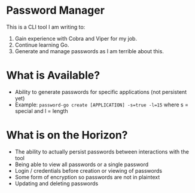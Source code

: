 # Password Manager
This is a CLI tool I am writing to:
1. Gain experience with Cobra and Viper for my job.
2. Continue learning Go.
3. Generate and manage passwords as I am terrible about this.

# What is Available?
- Ability to generate passwords for specific applications (not persistent yet)
- Example: `password-go create [APPLICATION] -s=true -l=15` where s = special and l = length

# What is on the Horizon?
- The ability to actually persist passwords between interactions with the tool
- Being able to view all passwords or a single password
- Login / credentials before creation or viewing of passwords
- Some form of encryption so passwords are not in plaintext
- Updating and deleting passwords